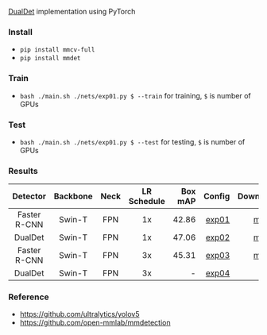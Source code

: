 [DualDet](https://arxiv.org/abs/2107.00420) implementation using PyTorch

### Install

* `pip install mmcv-full`
* `pip install mmdet`

### Train

* `bash ./main.sh ./nets/exp01.py $ --train` for training, `$` is number of GPUs

### Test

* `bash ./main.sh ./nets/exp01.py $ --test` for testing, `$` is number of GPUs

### Results

|   Detector   | Backbone | Neck | LR Schedule | Box mAP |                   Config |                                                                            Download |
|:------------:|:--------:|:----:|:-----------:|--------:|-------------------------:|------------------------------------------------------------------------------------:|
| Faster R-CNN |  Swin-T  | FPN  |     1x      |   42.86 | [exp01](./nets/exp01.py) | [model](https://github.com/jahongir7174/DualDet/releases/download/v0.0.1/exp01.pth) |
|   DualDet    |  Swin-T  | FPN  |     1x      |   47.06 | [exp02](./nets/exp02.py) | [model](https://github.com/jahongir7174/DualDet/releases/download/v0.0.1/exp02.pth) |
| Faster R-CNN |  Swin-T  | FPN  |     3x      |   45.31 | [exp03](./nets/exp03.py) | [model](https://github.com/jahongir7174/DualDet/releases/download/v0.0.1/exp03.pth) |
|   DualDet    |  Swin-T  | FPN  |     3x      |       - | [exp04](./nets/exp04.py) |                                                                                   - |

### Reference

* https://github.com/ultralytics/yolov5
* https://github.com/open-mmlab/mmdetection
